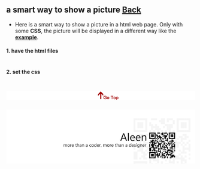 ## a smart way to show a picture [Back](./qa.md)

- Here is a smart way to show a picture in a html web page. Only with some **CSS**, the picture will be displayed in a different way like the [**example**]().

#### 1. have the html files

```html

```

#### 2. set the css

<a href="#" style="left:200px;"><img src="./../pic/gotop.png"></a>
=====
<a href="http://aleen42.github.io/" target="_blank" ><img src="./../pic/tail.gif"></a>
